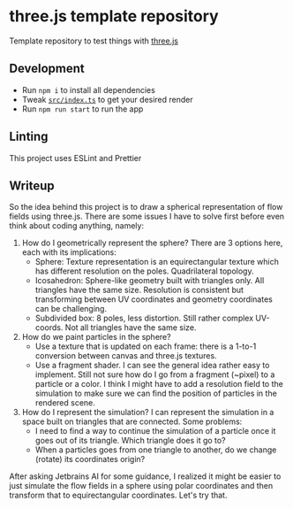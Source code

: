 # three.js template repository

Template repository to test things with [three.js](https://threejs.org/)

## Development

- Run `npm i` to install all dependencies
- Tweak [`src/index.ts`](src/index.ts) to get your desired render
- Run `npm run start` to run the app

## Linting

This project uses ESLint and Prettier

## Writeup

So the idea behind this project is to draw a spherical representation of flow fields using three.js. There are some issues I have to solve first before even think about coding anything, namely:

1. How do I geometrically represent the sphere? There are 3 options here, each with its implications: 
   - Sphere: Texture representation is an equirectangular texture which has different resolution on the poles. Quadrilateral topology.
   - Icosahedron: Sphere-like geometry built with triangles only. All triangles have the same size. Resolution is consistent but transforming between UV coordinates and geometry coordinates can be challenging.
   - Subdivided box: 8 poles, less distortion. Still rather complex UV-coords. Not all triangles have the same size.
2. How do we paint particles in the sphere?
   - Use a texture that is updated on each frame: there is a 1-to-1 conversion between canvas and three.js textures.
   - Use a fragment shader. I can see the general idea rather easy to implement. Still not sure how do I go from a fragment (~pixel) to a particle or a color. I think I might have to add a resolution field to the simulation to make sure we can find the position of particles in the rendered scene.
3. How do I represent the simulation? I can represent the simulation in a space built on triangles that are connected. Some problems:
    - I need to find a way to continue the simulation of a particle once it goes out of its triangle. Which triangle does it go to?
    - When a particles goes from one triangle to another, do we change (rotate) its coordinates origin?

After asking Jetbrains AI for some guidance, I realized it might be easier to just simulate the flow fields in a sphere using polar coordinates and then transform that to equirectangular coordinates. Let's try that.

